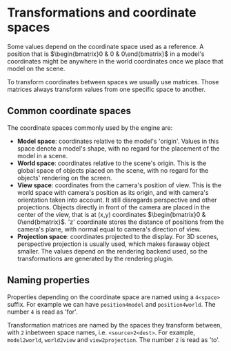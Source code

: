 # Transformations and coordinate spaces

Some values depend on the coordinate space used as a reference.
A position that is $\begin{bmatrix}0 & 0 & 0\end{bmatrix}$ in a model's coordinates
might be anywhere in the world coordinates once we place that model on the scene.

To transform coordinates between spaces we usually use matrices.
Those matrices always transform values from one specific space to another.

## Common coordinate spaces

The coordinate spaces commonly used by the engine are:
- **Model space**: coordinates relative to the model's 'origin'.
Values in this space denote a model's shape, with no regard for the placement of the model in a scene.
- **World space**: coordinates relative to the scene's origin.
This is the global space of objects placed on the scene, with no regard for the objects' rendering on the screen.
- **View space**: coordinates from the camera's position of view.
This is the world space with camera's position as its origin, and with camera's orientation taken into account.
It still disregards perspective and other projections.
Objects directly in front of the camera are placed in the center of the view,
that is at (x,y) coordinates $\begin{bmatrix}0 & 0\end{bmatrix}$.
'z' coordinate stores the distance of positions from the camera's plane, with normal equal to camera's direction of view.
- **Projection space**: coordinates projected to the display.
For 3D scenes, perspective projection is usually used, which makes faraway object smaller.
The values depend on the rendering backend used,
so the transformations are generated by the rendering plugin.

## Naming properties

Properties depending on the coordinate space are named using a `4<space>` suffix.
For example we can have `position4model` and `position4world`.
The number `4` is read as 'for'.

Transformation matrices are named by the spaces they transform between,
with `2` inbetween space names, i.e. `<source>2<dest>`.
For example, `model2world`, `world2view` and `view2projection`.
The number `2` is read as 'to'.